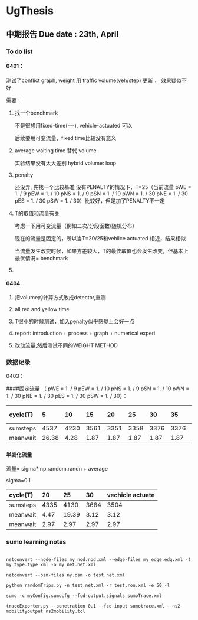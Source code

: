 # UgThesis

## 中期报告 Due date : 23th, April
### To do list

#### 0401：

测试了conflict graph, weight 用 traffic volume(veh/step) 更新 ， 效果疑似不好


需要：

1. 找一个benchmark

    不是很想用fixed-time(---), vehicle-actuated 可以
    
    后续要用可变流量，fixed time比较没有意义
    
2. average waiting time 替代 volume

    实验结果没有太大差别
    hybrid
    volume: loop
    
3. penalty

    还没弄, 先找一个比较基准
    没有PENALTY的情况下，T=25（当前流量
    pWE = 1. / 9
    pEW = 1. / 10
    pNS = 1. / 9
    pSN = 1. / 10
    pWN = 1. / 30
    pNE = 1. / 30
    pES = 1. / 30
    pSW = 1. / 30）比较好，但是加了PENALTY不一定

4. T的取值和流量有关
    
    考虑一下用可变流量（例如二次/分段函数/随机分布）
    
    现在的流量是固定的，所以当T=20/25和vehilce actuated 相近，结果相似
    
    当流量发生改变时候，如果方差较大，T的最佳取值也会发生改变，但基本上最优情况= benchmark
5. 

#### 0404 

1.  把volume的计算方式改成detector,重测

2. all red and yellow time 

3. T很小的时候测试，加入penalty似乎感觉上会好一点

4. report: introduction + process + graph + numerical experi

5. 改动流量,然后测试不同的WEIGHT METHOD
    
### 数据记录

0403：

####固定流量
（  pWE = 1. / 9
    pEW = 1. / 10
    pNS = 1. / 9
    pSN = 1. / 10
    pWN = 1. / 30
    pNE = 1. / 30
    pES = 1. / 30
    pSW = 1. / 30）：
    
| cycle(T) | 5    | 10  | 15  |20   |25     |30     |35     |40     | vechicle actuate|
| :---     | :--- | :---| :---|:--- |:---   |:---   |:---   |:---   |:---           |
| sumsteps | 4537 | 4230| 3561|3351 |3358   |3376   |3376   |3396   |3384           |
| meanwait | 26.38| 4.28| 1.87|1.87 |1.87   |1.87   |1.87   |1.87   |1.87           |
    



 #### 半变化流量 
 
 流量= sigma* np.random.randn + average
 
 sigma=0.1 
 
     
| cycle(T) |20   |25     |30     | vechicle actuate|
| :---     |:--- |:---   |:---   |:---           |
| sumsteps |4335 |4130   |3684   |3504           |
| meanwait |4.47 |19.39  |3.12   |3.12           |
| meanwait |2.97 |2.97   |2.97   |2.97           |
  
    
### sumo learning notes
```

netconvert --node-files my_nod.nod.xml --edge-files my_edge.edg.xml -t my_type.type.xml -o my_net.net.xml

netconvert --osm-files ny.osm -o test.net.xml

python randomTrips.py -n test.net.xml -r test.rou.xml -e 50 -l

sumo -c myConfig.sumocfg --fcd-output.signals sumoTrace.xml

traceExporter.py --penetration 0.1 --fcd-input sumotrace.xml --ns2-mobilityoutput ns2mobility.tcl

```